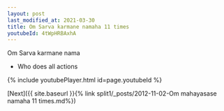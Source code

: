 ```yaml
---
layout: post
last_modified_at: 2021-03-30
title: Om Sarva karmane namaha 11 times
youtubeId: 4tWpHRBAxhA
---
```

 
 
Om Sarva karmane nama 
 
 -  Who does all actions 
 
  
 
  
 
 
 
 
 
 


{% include youtubePlayer.html id=page.youtubeId %}
 
[Next]({{ site.baseurl }}{% link  split1/_posts/2012-11-02-Om mahayasase namaha 11 times.md%})
 
